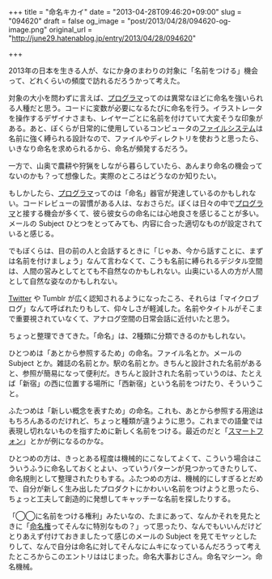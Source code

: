+++
title = "命名キカイ"
date = "2013-04-28T09:46:20+09:00"
slug = "094620"
draft = false
og_image = "post/2013/04/28/094620-og-image.png"
original_url = "http://june29.hatenablog.jp/entry/2013/04/28/094620"

+++

<p>2013年の日本を生きる人が、なにか身のまわりの対象に「名前をつける」機会って、どれくらいの頻度で訪れるだろうかって考えた。</p>
<p>対象の大小を問わずに言えば、<a class="keyword" href="http://d.hatena.ne.jp/keyword/%A5%D7%A5%ED%A5%B0%A5%E9%A5%DE">プログラマ</a>ってのは異常なほどに命名を強いられる人種だと思う。コードに変数が必要になるたびに命名を行う。イラストレータを操作するデザイナさまも、レイヤーごとに名前を付けていて大変そうな印象がある。あと、ぼくらが日常的に使用しているコンピュータの<a class="keyword" href="http://d.hatena.ne.jp/keyword/%A5%D5%A5%A1%A5%A4%A5%EB%A5%B7%A5%B9%A5%C6%A5%E0">ファイルシステム</a>は名前に強く縛られる設計なので、ファイルやディレクトリを使おうと思ったら、いきなり命名を求められるから、命名が頻発するだろう。</p>
<p>一方で、山奥で農耕や狩猟をしながら暮らしていたら、あんまり命名の機会ってないのかも？って想像した。実際のところはどうなのか知りたい。</p>
<p>もしかしたら、<a class="keyword" href="http://d.hatena.ne.jp/keyword/%A5%D7%A5%ED%A5%B0%A5%E9%A5%DE">プログラマ</a>ってのは「命名」器官が発達しているのかもしれない。コードレビューの習慣がある人は、なおさらだ。ぼくは日々の中で<a class="keyword" href="http://d.hatena.ne.jp/keyword/%A5%D7%A5%ED%A5%B0%A5%E9%A5%DE">プログラマ</a>と接する機会が多くて、彼ら彼女らの命名には心地良さを感じることが多い。メールの Subject ひとつをとってみても、内容に合った適切なものが設定されていると感じる。</p>
<p>でもぼくらは、目の前の人と会話するときに「じゃあ、今から話すことに、まずは名前を付けましょう」なんて言わなくて、こうも名前に縛られるデジタル空間は、人間の営みとしてとても不自然なのかもしれない。山奥にいる人の方が人間として自然な姿なのかもしれない。</p>
<p><a class="keyword" href="http://d.hatena.ne.jp/keyword/Twitter">Twitter</a> や Tumblr が広く認知されるようになったころ、それらは「マイクロブログ」なんて呼ばれたりもして、仰々しさが軽減した。名前やタイトルがそこまで重要視されていなくて、アナログ空間の日常会話に近付いたと思う。</p>
<p>ちょっと整理できてきた。「命名」は、2種類に分類できるのかもしれない。</p>
<p>ひとつめは「あとから参照するため」の命名。ファイル名とか。メールの Subject とか。雑誌の名前とか。駅の名前とか。きちんと設計された名前があると、参照が簡易になって便利だ。きちんと設計された名前っていうのは、たとえば「新宿」の西に位置する場所に「西新宿」という名前をつけたり、そういうこと。</p>
<p>ふたつめは「新しい概念を表すため」の命名。これも、あとから参照する用途はもちろんあるのだけれど、ちょっと種類が違うように思う。これまでの語彙では表現し切れないものを指すために新しく名前をつける。最近のだと「<a class="keyword" href="http://d.hatena.ne.jp/keyword/%A5%B9%A5%DE%A1%BC%A5%C8%A5%D5%A5%A9%A5%F3">スマートフォン</a>」とかが例になるのかな。</p>
<p>ひとつめの方は、きっとある程度は機械的にこなしてよくて、こういう場合はこういうふうに命名しておくとよい、っていうパターンが見つかってきたりして、命名規則として整理されたりもする。ふたつめの方は、機械的にしすぎるとだめで、自分が新しく生み出したプロダクトにかわいい名前をつけようと思ったら、ちょっと工夫して創造的に発想してキャッチーな名前を探したりする。</p>
<p>「◯◯に名前をつける権利」みたいなの、たまにあって、なんかそれを見たときに「<a class="keyword" href="http://d.hatena.ne.jp/keyword/%CC%BF%CC%BE%B8%A2">命名権</a>ってそんなに特別なもの？」って思ったり、なんでもいいんだけどとりあえず付けておきましたって感じのメールの Subject を見てモヤッとしたりして、なんで自分は命名に対してそんなにムキになっているんだろうって考えたところからこのエントリははじまった。命名大事おじさん。命名マシーン。命名機械。</p>
